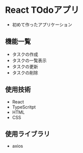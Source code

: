 # React TOdoアプリ 
- 初めて作ったアプリケーション

## 機能一覧
- タスクの作成
- タスクの一覧表示
- タスクの更新
- タスクの削除

## 使用技術
- React
- TypeScritpt
- HTML
- CSS

## 使用ライブラリ
- axios
